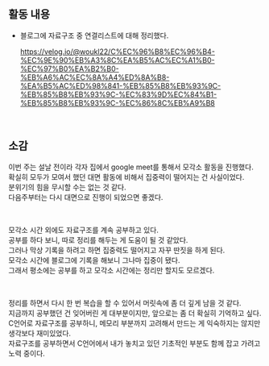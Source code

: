 ## 활동 내용
- 블로그에 자료구조 중 연결리스트에 대해 정리했다.

    https://velog.io/@woukl22/C%EC%96%B8%EC%96%B4-%EC%9E%90%EB%A3%8C%EA%B5%AC%EC%A1%B0-%EC%97%B0%EA%B2%B0-%EB%A6%AC%EC%8A%A4%ED%8A%B8-%EA%B5%AC%ED%98%841-%EB%85%B8%EB%93%9C-%EB%85%B8%EB%93%9C-%EC%83%9D%EC%84%B1-%EB%85%B8%EB%93%9C-%EC%86%8C%EB%A9%B8

<br>



## 소감
이번 주는 설날 전이라 각자 집에서 google meet를 통해서 모각소 활동을 진행했다.<br>
확실히 모두가 모여서 했던 대면 활동에 비해서 집중력이 떨어지는 건 사실이었다.<br>
분위기의 힘을 무시할 수는 없는 것 같다.<br>
다음주부터는 다시 대면으로 진행이 되었으면 좋겠다.<br>

<br>

모각소 시간 외에도 자료구조를 계속 공부하고 있다.<br>
공부를 하다 보니, 따로 정리를 해두는 게 도움이 될 것 같았다.<br>
그러나 막상 기록을 하려고 하면 집중력도 떨어지고 자꾸 딴짓을 하게 된다.<br>
모각소 시간에 블로그에 기록을 해보니 그나마 집중이 됐다.<br>
그래서 평소에는 공부를 하고 모각소 시간에는 정리만 할지도 모르겠다.<br>

<br>

정리를 하면서 다시 한 번 복습을 할 수 있어서 머릿속에 좀 더 깊게 남을 것 같다.<br>
지금까지 공부했던 건 잊어버린 게 대부분이지만, 앞으로는 좀 더 확실히 기억하고 싶다.<br>
C언어로 자료구조를 공부하니, 메모리 부분까지 고려해서 만드는 게 익숙하지는 않지만 생각보다 재미있었다.<br>
자료구조를 공부하면서 C언어에서 내가 놓치고 있던 기초적인 부분도 함께 잡고 가려고 노력 중이다.<br>